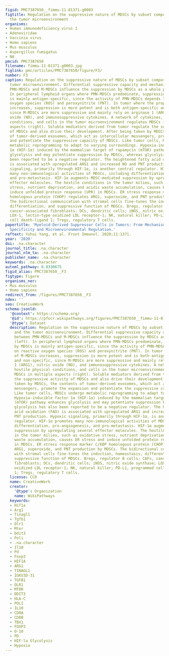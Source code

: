 ```yaml
---
figid: PMC7387650__fimmu-11-01371-g0003
figtitle: Regulation on the suppressive nature of MDSCs by subset composition and
  the tumor microenvironment
organisms:
- Human immunodeficiency virus 1
- Adenoviridae
- Vaccinia virus
- Homo sapiens
- Mus musculus
- Aspergillus fumigatus
- NA
pmcid: PMC7387650
filename: fimmu-11-01371-g0003.jpg
figlink: pmc/articles/PMC7387650/figure/F3/
number: F3
caption: Regulation on the suppressive nature of MDSCs by subset composition and the
  tumor microenvironment. Differential suppressive capacity and mechanism(s) between
  PMN-MDSCs and M-MDSCs influence the suppression by MDSCs as a whole population (left).
  In peripheral lymphoid organs where PMN-MDSCs predominate, suppression by MDSCs
  is mainly antigen-specific, since the activity of PMN-MDSCs depends largely on reactive
  oxygen species (ROS) and peroxynitrite (PNT). In tumor where the proportion of M-MDSCs
  increases, suppression is more potent and is both antigen-specific and non-specific,
  since M-MDSCs are more suppressive and mainly rely on arginase 1 (ARG1), nitric
  oxide (NO), and immunosuppressive cytokines. A network of cytokines, hostile physical
  conditions, and cells in the tumor microenvironment regulates MDSCs in multiple
  aspects (right). Soluble mediators derived from tumor regulate the suppressive activity
  of MDSCs and also drive their development. After being taken by MDSCs, the contents
  of tumor-derived exosomes, which act as intercellular messengers, promote the expansion
  and potentiate the suppressive capacity of MDSCs. Like tumor cells, MDSCs undergo
  metabolic reprogramming to adapt to varying surroundings. Hypoxia-inducible factor
  1α (HIF-1α) induced by the mammalian target of rapamycin (mTOR) pathway enhances
  glycolysis and may potentiate suppression by MDSCs, whereas glycolysis has also
  been reported to be a negative regulator. The heightened fatty acid oxidation (FAO)
  is associated with upregulated ARG1 and increased NO and PNT production. Hypoxic
  signaling, primarily through HIF-1α, is another central regulator. HIF-1α promotes
  many non-immunological activities of MDSCs, including differentiation, pro-angiogenesis,
  and pro-metastasis. HIF-1α augments MDSC-mediated suppression by upregulating several
  effector molecules. The hostile conditions in the tumor milieu, such as oxidative
  stress, nutrient deprivation, and acidic waste accumulation, causes ER stress and
  induce unfolded protein response (UPR) in MDSCs. ER stress response marker C/EBP
  homologous protein (CHOP) regulates ARG1, superoxide, and PNT production by MDSCs.
  The bidirectional communication with stromal cells fine-tunes the induction, homeostasis,
  differentiation, and suppressive function of MDSCs. Bregs, regulator B cells; CAFs,
  cancer-associated fibroblasts; DCs, dendritic cells; iNOS, nitric oxide synthase;
  LOX-1, lectin-type oxidized LDL receptor-1; NK, natural killer; PD-L1, programmed
  cell death-ligand 1; Tregs, regulatory T cells.
papertitle: 'Myeloid-Derived Suppressor Cells in Tumors: From Mechanisms to Antigen
  Specificity and Microenvironmental Regulation.'
reftext: Yuhui Yang, et al. Front Immunol. 2020;11:1371.
year: '2020'
doi: .na.character
journal_title: .na.character
journal_nlm_ta: .na.character
publisher_name: .na.character
keywords: .na.character
automl_pathway: 0.8330675
figid_alias: PMC7387650__F3
figtype: Figure
organisms_ner:
- Mus musculus
- Homo sapiens
redirect_from: /figures/PMC7387650__F3
ndex: ''
seo: CreativeWork
schema-jsonld:
  '@context': https://schema.org/
  '@id': https://pfocr.wikipathways.org/figures/PMC7387650__fimmu-11-01371-g0003.html
  '@type': Dataset
  description: Regulation on the suppressive nature of MDSCs by subset composition
    and the tumor microenvironment. Differential suppressive capacity and mechanism(s)
    between PMN-MDSCs and M-MDSCs influence the suppression by MDSCs as a whole population
    (left). In peripheral lymphoid organs where PMN-MDSCs predominate, suppression
    by MDSCs is mainly antigen-specific, since the activity of PMN-MDSCs depends largely
    on reactive oxygen species (ROS) and peroxynitrite (PNT). In tumor where the proportion
    of M-MDSCs increases, suppression is more potent and is both antigen-specific
    and non-specific, since M-MDSCs are more suppressive and mainly rely on arginase
    1 (ARG1), nitric oxide (NO), and immunosuppressive cytokines. A network of cytokines,
    hostile physical conditions, and cells in the tumor microenvironment regulates
    MDSCs in multiple aspects (right). Soluble mediators derived from tumor regulate
    the suppressive activity of MDSCs and also drive their development. After being
    taken by MDSCs, the contents of tumor-derived exosomes, which act as intercellular
    messengers, promote the expansion and potentiate the suppressive capacity of MDSCs.
    Like tumor cells, MDSCs undergo metabolic reprogramming to adapt to varying surroundings.
    Hypoxia-inducible factor 1α (HIF-1α) induced by the mammalian target of rapamycin
    (mTOR) pathway enhances glycolysis and may potentiate suppression by MDSCs, whereas
    glycolysis has also been reported to be a negative regulator. The heightened fatty
    acid oxidation (FAO) is associated with upregulated ARG1 and increased NO and
    PNT production. Hypoxic signaling, primarily through HIF-1α, is another central
    regulator. HIF-1α promotes many non-immunological activities of MDSCs, including
    differentiation, pro-angiogenesis, and pro-metastasis. HIF-1α augments MDSC-mediated
    suppression by upregulating several effector molecules. The hostile conditions
    in the tumor milieu, such as oxidative stress, nutrient deprivation, and acidic
    waste accumulation, causes ER stress and induce unfolded protein response (UPR)
    in MDSCs. ER stress response marker C/EBP homologous protein (CHOP) regulates
    ARG1, superoxide, and PNT production by MDSCs. The bidirectional communication
    with stromal cells fine-tunes the induction, homeostasis, differentiation, and
    suppressive function of MDSCs. Bregs, regulator B cells; CAFs, cancer-associated
    fibroblasts; DCs, dendritic cells; iNOS, nitric oxide synthase; LOX-1, lectin-type
    oxidized LDL receptor-1; NK, natural killer; PD-L1, programmed cell death-ligand
    1; Tregs, regulatory T cells.
  license: CC0
  name: CreativeWork
  creator:
    '@type': Organization
    name: WikiPathways
  keywords:
  - Hif1a
  - Arg1
  - Tinagl1
  - Tgfb1
  - Olr1
  - Mtor
  - Ddit3
  - Poli
  - .na.character
  - Il10
  - Pd
  - Foxp3
  - HIF1A
  - ARG1
  - TINAGL1
  - IGKV3D-31
  - TGFB1
  - OLR1
  - MTOR
  - DDIT3
  - HLA-C
  - POLI
  - IL10
  - CD8A
  - CD8B
  - TBX1
  - FOXP3
  - O-10
  - PD
  - HIF-la Glycolysis
  - Hypoxia
---
```

